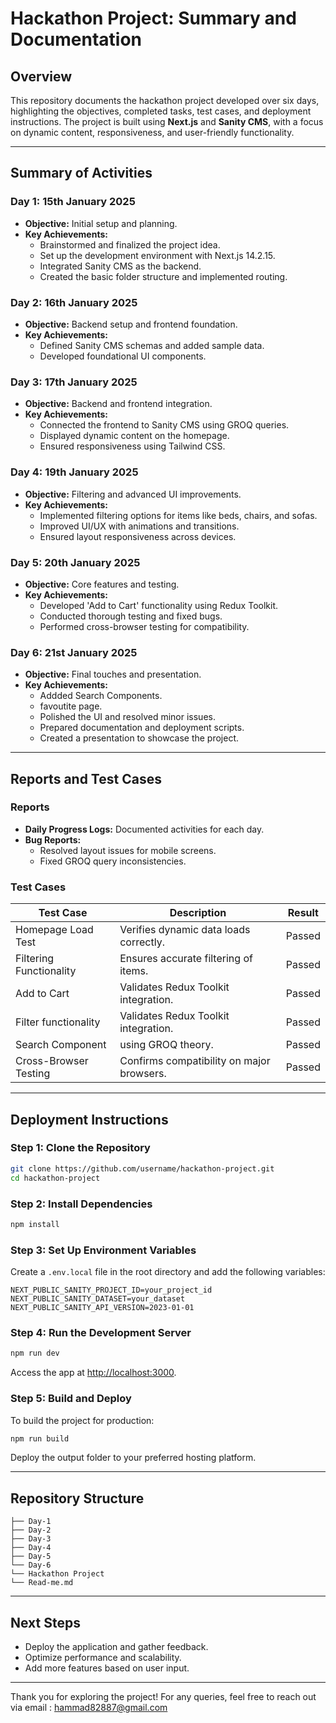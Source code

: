 # Hackathon Project: Summary and Documentation

## **Overview**
This repository documents the hackathon project developed over six days, highlighting the objectives, completed tasks, test cases, and deployment instructions. The project is built using **Next.js** and **Sanity CMS**, with a focus on dynamic content, responsiveness, and user-friendly functionality.

---

## **Summary of Activities**

### **Day 1: 15th January 2025**
- **Objective:** Initial setup and planning.
- **Key Achievements:**
  - Brainstormed and finalized the project idea.
  - Set up the development environment with Next.js 14.2.15.
  - Integrated Sanity CMS as the backend.
  - Created the basic folder structure and implemented routing.

### **Day 2: 16th January 2025**
- **Objective:** Backend setup and frontend foundation.
- **Key Achievements:**
  - Defined Sanity CMS schemas and added sample data.
  - Developed foundational UI components.

### **Day 3: 17th January 2025**
- **Objective:** Backend and frontend integration.
- **Key Achievements:**
  - Connected the frontend to Sanity CMS using GROQ queries.
  - Displayed dynamic content on the homepage.
  - Ensured responsiveness using Tailwind CSS.

### **Day 4: 19th January 2025**
- **Objective:** Filtering and advanced UI improvements.
- **Key Achievements:**
  - Implemented filtering options for items like beds, chairs, and sofas.
  - Improved UI/UX with animations and transitions.
  - Ensured layout responsiveness across devices.

### **Day 5: 20th January 2025**
- **Objective:** Core features and testing.
- **Key Achievements:**
  - Developed 'Add to Cart' functionality using Redux Toolkit.
  - Conducted thorough testing and fixed bugs.
  - Performed cross-browser testing for compatibility.

### **Day 6: 21st January 2025**
- **Objective:** Final touches and presentation.
- **Key Achievements:**
  - Addded Search Components.
  - favoutite page. 
  - Polished the UI and resolved minor issues.
  - Prepared documentation and deployment scripts.
  - Created a presentation to showcase the project.

---

## **Reports and Test Cases**

### **Reports**
- **Daily Progress Logs:** Documented activities for each day.
- **Bug Reports:**
  - Resolved layout issues for mobile screens.
  - Fixed GROQ query inconsistencies.

### **Test Cases**
| **Test Case**           | **Description**                        | **Result**  |
|-------------------------|----------------------------------------|-------------|
| Homepage Load Test      | Verifies dynamic data loads correctly. | Passed      |
| Filtering Functionality | Ensures accurate filtering of items.   | Passed      |
| Add to Cart             | Validates Redux Toolkit integration.   | Passed      |
| Filter functionality    | Validates Redux Toolkit integration.   | Passed      |
| Search Component        | using GROQ theory.                     | Passed      |
| Cross-Browser Testing   | Confirms compatibility on major browsers. | Passed   |

---

## **Deployment Instructions**

### **Step 1: Clone the Repository**
```bash
git clone https://github.com/username/hackathon-project.git
cd hackathon-project
```

### **Step 2: Install Dependencies**
```bash
npm install
```

### **Step 3: Set Up Environment Variables**
Create a `.env.local` file in the root directory and add the following variables:
```
NEXT_PUBLIC_SANITY_PROJECT_ID=your_project_id
NEXT_PUBLIC_SANITY_DATASET=your_dataset
NEXT_PUBLIC_SANITY_API_VERSION=2023-01-01
```

### **Step 4: Run the Development Server**
```bash
npm run dev
```
Access the app at [http://localhost:3000](http://localhost:3000).

### **Step 5: Build and Deploy**
To build the project for production:
```bash
npm run build
```
Deploy the output folder to your preferred hosting platform.

---

## **Repository Structure**
```
├── Day-1        
├── Day-2
├── Day-3
├── Day-4
├── Day-5
└── Day-6
└── Hackathon Project
└── Read-me.md
```

---

## **Next Steps**
- Deploy the application and gather feedback.
- Optimize performance and scalability.
- Add more features based on user input.

---

Thank you for exploring the project! For any queries, feel free to reach out via email : hammad82887@gmail.com
